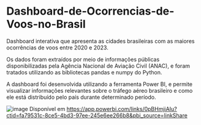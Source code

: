 # Dashboard-de-Ocorrencias-de-Voos-no-Brasil
Dashboard interativa que apresenta as cidades brasileiras com as maiores ocorrências de voos entre 2020 e 2023.

Os dados foram extraídos por meio de informações públicas disponibilizadas pela Agência Nacional de Aviação Civil (ANAC), e foram tratados utilizando as bibliotecas pandas e numpy do Python. 

A dashboard foi desenvolvida utilizando a ferramenta Power BI, e permite visualizar informações relevantes sobre o tráfego aéreo brasileiro e como ele está distribuído pelo país durante determinado período.

![image](https://user-images.githubusercontent.com/124844502/223898022-4727872d-bbfb-437a-8973-d9e8d2201fda.png)
		Disponível em https://app.powerbi.com/links/0pBHmjiAIu?ctid=fa79531c-8ce5-4bd3-97ee-245e6ee266b8&pbi_source=linkShare

